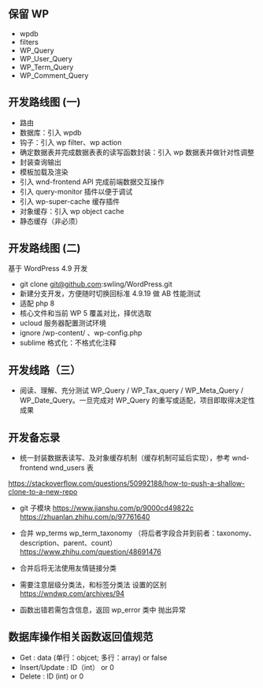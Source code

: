 ## 保留 WP
- wpdb
- filters
- WP_Query
- WP_User_Query
- WP_Term_Query
- WP_Comment_Query

## 开发路线图 (一)
- 路由
- 数据库：引入 wpdb
- 钩子：引入 wp filter、wp action
- 确定数据表并完成数据表表的读写函数封装：引入 wp 数据表并做针对性调整
- 封装查询输出
- 模板加载及渲染
- 引入 wnd-frontend API 完成前端数据交互操作
- 引入 query-monitor 插件以便于调试
- 引入 wp-super-cache 缓存插件
- 对象缓存：引入 wp object cache
- 静态缓存（非必须）

## 开发路线图 (二)
基于 WordPress 4.9 开发
- git clone git@github.com:swling/WordPress.git
- 新建分支开发，方便随时切换回标准 4.9.19 做 AB 性能测试
- 适配 php 8
- 核心文件和当前 WP 5 覆盖对比，择优选取
- ucloud 服务器配置测试环境
- ignore /wp-content/ 、wp-config.php
- sublime 格式化：不格式化注释

## 开发线路（三）
- 阅读、理解、充分测试 WP_Query / WP_Tax_query / WP_Meta_Query / WP_Date_Query。一旦完成对 WP_Query 的重写或适配，项目即取得决定性成果

## 开发备忘录
- 统一封装数据表读写、及对象缓存机制（缓存机制可延后实现），参考 wnd-frontend wnd_users 表

https://stackoverflow.com/questions/50992188/how-to-push-a-shallow-clone-to-a-new-repo
- git 子模块 https://www.jianshu.com/p/9000cd49822c https://zhuanlan.zhihu.com/p/97761640

- 合并 wp_terms wp_term_taxonomy （将后者字段合并到前者：taxonomy、description、parent、count） https://www.zhihu.com/question/48691476
- 合并后将无法使用友情链接分类
- 需要注意层级分类法，和标签分类法 设置的区别 https://wndwp.com/archives/94

- 函数出错若需包含信息，返回 wp_error 类中 抛出异常
<!-- - wpdb_handler 改为单例模式 -->

## 数据库操作相关函数返回值规范
- Get : data (单行：objcet; 多行：array) or false
- Insert/Update : ID（int） or 0
- Delete :  ID (int) or 0

